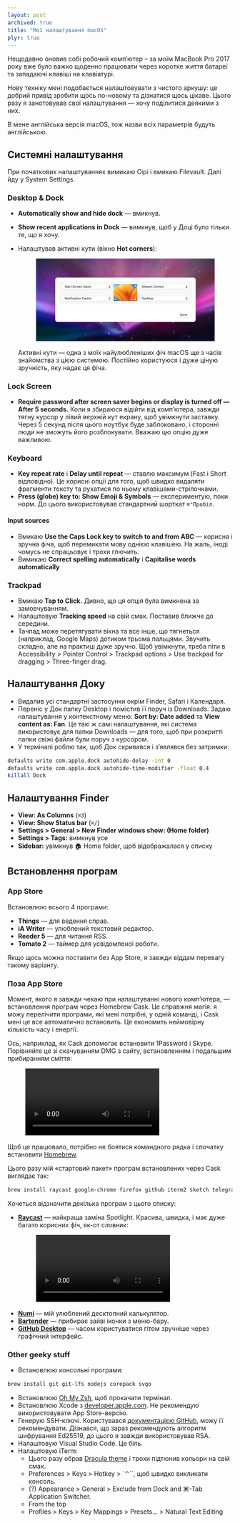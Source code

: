 ```yaml
---
layout: post
archived: true
title: "Мої налаштування macOS"
plyr: true
---
```


Нещодавно оновив собі робочий компʼютер – за моїм MacBook Pro 2017 року вже було важко щоденно працювати через коротке життя батареї та западаючі клавіші на клавіатурі.

Нову техніку мені подобається налаштовувати з чистого аркушу: це добрий привід зробити щось по-новому та дізнатися щось цікаве. Цього разу я занотовував свої налаштування — хочу поділитися деякими з них.

В мене англійська версія macOS, тож назви всіх параметрів будуть англійською.

## Системні налаштування

При початкових налаштуваннях вимикаю Сірі і вмикаю Filevault<!-- @todo: для чого -->. Далі йду у System Settings.

### Desktop & Dock
- **Automatically show and hide dock** — вмикнув.
- **Show recent applications in Dock** — вимкнув, щоб у Доці було тільки те, що я хочу.
- Налаштував активні кути (вікно **Hot corners**):
	<figure class="figure--compact">
	  <img src="/i/blog/macos-setup/corners@2x.png" alt="Налаштування">
	</figure>
	
  Активні кути — одна з моїх найулюбленіших фіч macOS ще з часів знайомства з цією системою. Постійно користуюся і дуже ціную зручність, яку надає ця фіча.
  
### Lock Screen
- **Require password after screen saver begins or display is turned off — After 5 seconds.**
  Коли я збираюся відійти від компʼютера, завжди тягну курсор у лівий верхній кут екрану, щоб увімкнути заставку. Через 5 секунд після цього ноутбук буде заблоковано, і сторонні люди не зможуть його розблокувати. Вважаю цю опцію дуже важливою.

### Keyboard
- **Key repeat rate** і **Delay until repeat** — ставлю максимум (Fast і Short відповідно). Це корисні опції для того, щоб швидко видаляти фрагменти тексту та рухатися по ньому клавішами-стрілочками.
- **Press (globe) <!-- todo: icon --> key to: Show Emoji & Symbols** — експериментую, поки норм. До цього використовував стандартний шорткат `⌘⌃Пробіл`. 

#### Input sources
- Вмикаю **Use the Caps Lock key to switch to and from ABC** — корисна і зручна фіча, щоб перемикати мову однією клавішею. На жаль, іноді чомусь не спрацьовує і трохи глючить.
- Вимикаю **Correct spelling automatically** і **Capitalise words automatically**  

### Trackpad
- Вмикаю **Tap to Click.** Дивно, що ця опція була вимкнена за замовчуванням.
- Налаштовую **Tracking speed** на свій смак. Поставив ближче до середини.
- Тачпад може перетягувати вікна та все інше, що тягнеться (наприклад, Google Maps) дотиком трьома пальцями. Звучить складно, але на практиці дуже зручно. Щоб увімкнути, треба піти в Accessibility &gt; Pointer Control &gt; Trackpad options &gt; Use trackpad for dragging &gt; Three-finger drag.

<!-- ### Sharing: - Set Local hostname -->

## Налаштування Доку
- Видалив усі стандартні застосунки окрім Finder, Safari і Календаря.
- Переніс у Док папку Desktop і помістив її поруч із Downloads. Задаю налаштування у контекстному меню: **Sort by: Date added** та **View content as: Fan**. Це такі ж самі налаштування, які система використовує для папки Downloads — для того, щоб при розкритті папки свіжі файли були поруч з курсором.
- У терміналі роблю так, щоб Док скривався і зʼявлявся без затримки:
  
```bash
defaults write com.apple.dock autohide-delay -int 0
defaults write com.apple.dock autohide-time-modifier -float 0.4
killall Dock
```

## Налаштування Finder

- **View: As Columns** (`⌘3`)
- **View: Show Status bar** (`⌘/`)
- **Settings &gt; General &gt; New Finder windows show: (Home folder)**
- **Settings &gt; Tags:** вимкнув усе
- **Sidebar:** увімкнув 🏠 Home folder, щоб відображалася у списку

## Встановлення програм

### App Store

Встановлюю всього 4 програми:
- **Things** — для ведення справ. 
- **iA Writer** — улюблений текстовий редактор.
- **Reeder 5** — для читання RSS.
- **Tomato 2** — таймер для усвідомленої роботи.

Якщо щось можна поставити без App Store, я завжди віддам перевагу такому варіанту.

### Поза App Store

Момент, якого я завжди чекаю при налаштуванні нового компʼютера, — встановлення програм через Homebrew Cask. Це справжня магія: я можу перелічити програми, які мені потрібні,  у одній команді, і Cask мені це все автоматично встановить. Це економить неймовірну кількість часу і енергії.

Ось, наприклад, як Cask допомогає встановити 1Password і Skype. Порівняйте це зі скачуванням DMG з сайту, встановленням і подальшим прибиранням сміття:

<figure>
	<video class="js-player" data-plyr-config= '{"controls": ["play-large", "play", "progress", "current-time"]}' autoplay controls loop>
	  <source src="/i/blog/macos-setup/cask.mp4" type="video/mp4" />
	</video>
</figure>

Щоб це працювало, потрібно не боятися командного рядка і спочатку встановити [Homebrew](https://brew.sh).

Цього разу мій «стартовий пакет» програм встановлених через Cask виглядає так:

```bash
brew install raycast google-chrome firefox github iterm2 sketch telegram visual-studio-code spotify slack zoom bartender numi imageoptim
```

Хочеться відзначити декілька програм з цього списку:
- **[Raycast](https://www.raycast.com)** — найкраща заміна Spotlight. Красива, швидка, і має дуже багато корисних фіч, як-от словник:
	<figure>
		<video class="js-player" data-plyr-config= '{"controls": ["play-large", "play", "progress", "current-time"]}' autoplay controls loop>
		  <source src="/i/blog/macos-setup/dictionary.mp4" type="video/mp4" />
		</video>
	</figure>
- **[Numi](https://numi.app)** — мій улюблений десктопний калькулятор.
- **[Bartender](https://www.macbartender.com)** — прибирає зайві іконки з меню-бару.
- **[GitHub Desktop](https://desktop.github.com)** — часом користуватися гітом зручніше через графічний інтерфейс.

### Other geeky stuff
- Встановлюю консольні програми:

```bash
brew install git git-lfs nodejs corepack svgo
```

- Встановлюю [Oh My Zsh](https://ohmyz.sh), щоб прокачати термінал.
- Встановлюю Xcode з [developer.apple.com](https://developer.apple.com/download/all/?q=xcode). Не рекомендую використовувати App Store-версію.
- Генерую SSH-ключі. Користувався [документацією GitHub](https://docs.github.com/en/authentication/connecting-to-github-with-ssh/generating-a-new-ssh-key-and-adding-it-to-the-ssh-agent), можу її рекомендувати. Дізнався, що зараз рекомендують алгоритм шифрування Ed25519, до цього я завжди використовував RSA.
- Налаштовую Visual Studio Code. Це біль.
- Налаштовую iTerm:
	- Цього разу обрав [Dracula theme](https://draculatheme.com/iterm) і трохи підтюнив кольори на свій смак.
	- Preferences &gt; Keys &gt; Hotkey &gt; `⌃``, щоб швидко викликати консоль.
	- (?) Appearance &gt; General &gt; Exclude from Dock and ⌘-Tab Application Switcher.
	- From the top <!--@todo -->
	- Profiles &gt; Keys &gt; Key Mappings &gt; Presets... &gt; Natural Text Editing <!--@todo -->